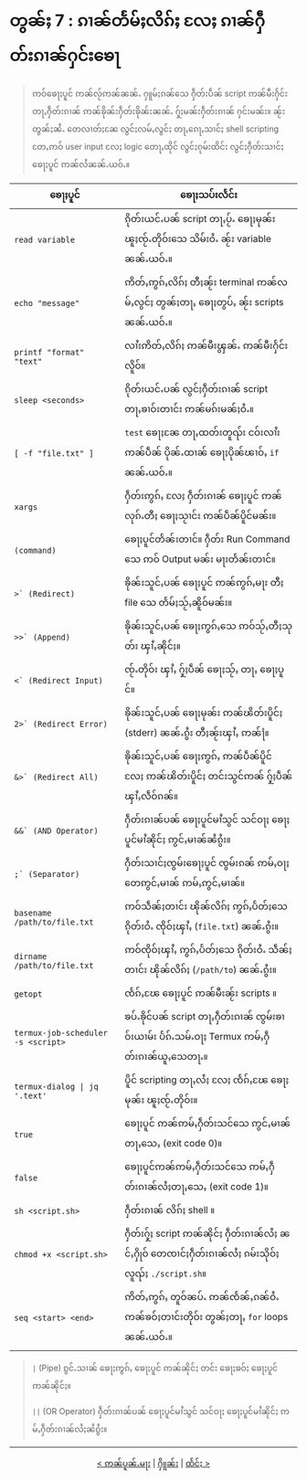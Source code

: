 ﻿# တွၼ်ႈ 7 : ၵၢၼ်တႅမ်ႈလိၵ်ႈ လႄႈ ၵၢၼ်ႁဵတ်းၵၢၼ်ႁင်းၶေႃ

> ဢဝ်ၶေႃႈပူင် ဢၼ်လႂ်ဢၼ်ၼၼ်ႉ ႁူမ်ႈၵၼ်သေ ႁဵတ်းပဵၼ် script ဢၼ်မီးႁႅင်း တႃႇႁဵတ်းၵၢၼ် ဢၼ်ၶိုၼ်းႁဵတ်းၶိုၼ်းၼၼ်ႉ ႁႂ်ႈမၼ်းႁဵတ်းၵၢၼ် ႁင်းမၼ်း။ ၼႂ်းတွၼ်ႈၼႆႉ တေလၢတ်ႈၼႄ လွင်ႈလမ်ႇလွင်ႈ တႃႇၵေႃႇသၢင်ႈ shell scripting တႄႇဢဝ် user input လႄႈ logic တေႃႇထိုင် လွင်ႈၵုမ်းထိင်း လွင်ႈႁဵတ်းသၢင်ႈ ၶေႃႈပူင် ဢၼ်လႆၼၼ်ႉယဝ်ႉ။

|                  ၶေႃႈပူင်              |                                     ၶေႃႈသပ်းလႅင်း                             |
| ------------------------------------| ------------------------------------------------------------------------ |
| `read variable`                     | ၵိုတ်းယင်ႉပၼ် script တႃႇပႂ်ႉ ၶေႃႈမုၼ်း ၽူႈၸႂ်ႉတိုဝ်းသေ သိမ်းဝႆႉ ၼႂ်း variable ၼၼ်ႉယဝ်ႉ။ |
| `echo "message"`                    | ဢိတ်ႇဢွၵ်ႇလိၵ်ႈ တီႈၼႂ်း terminal ဢၼ်လမ်ႇလွင်ႈ တွၼ်ႈတႃႇ ၶေႃႈတွပ်ႇ ၼႂ်း scripts ၼၼ်ႉယဝ်ႉ။ |
| `printf "format" "text"`            | လၢႆးဢိတ်ႇလိၵ်ႈ ဢၼ်မီးၾွၼ်ႉ ဢၼ်မီးႁႅင်းလိူဝ်။ |
| `sleep <seconds>`                   | ၵိုတ်းယင်ႉပၼ် လွင်ႈႁဵတ်းၵၢၼ် script တႃႇၶၢဝ်းတၢင်း ဢၼ်မၵ်းမၼ်ႈဝႆႉ။ |
| `[ -f "file.txt" ]`                 | `test` ၶေႃႈၼႄ တႃႇထတ်းတူၺ်း ငဝ်းလၢႆး ဢၼ်ပဵၼ် ပိုၼ်ႉထၢၼ် ၶေႃႈပိုၼ်ၽၢဝ်ႇ `if` ၼၼ်ႉယဝ်ႉ။ |
| `xargs`                             | ႁဵတ်းဢွၵ်ႇ လႄႈ ႁဵတ်းၵၢၼ် ၶေႃႈပူင် ဢၼ်လုၵ်ႉတီႈ ၶေႃႈသႂၢင်း ဢၼ်ပဵၼ်ပိူင်မၼ်း။ |
| `(command)`                         | ၶေႃႈပူင်တႅၼ်းတၢင်။ ႁဵတ်း Run Command သေ ဢဝ် Output မၼ်း မႃးတႅၼ်းတၢင်။ |
| ``>` (Redirect)``                   | ၶိုၼ်းသူင်ႇပၼ် ၶေႃႈပူင် ဢၼ်ဢွၵ်ႇမႃး တီႈ file သေ တႅမ်ႈသႂ်ႇၼိူဝ်မၼ်း။ |
| ``>>` (Append)``                    | ၶိုၼ်းသူင်ႇပၼ် ၶေႃႈဢွၵ်ႇသေ ဢဝ်သႂ်ႇတီႈသုတ်း ၾၢႆႇၼိုင်ႈ။ |
| ``<` (Redirect Input)``             | ၸႂ်ႉတိုဝ်း ၾၢႆႇ ႁႂ်ႈပဵၼ် ၶေႃႈသႂ်ႇ တႃႇ ၶေႃႈပူင်။ |
| ``2>` (Redirect Error)``            | ၶိုၼ်းသူင်ႇပၼ် ၶေႃႈမုၼ်း ဢၼ်ၽိတ်းပိူင်ႈ (stderr) ၼၼ်ႉၵွႆး တီႈၼႂ်းၾၢႆႇ ဢၼ်႞။ |
| ``&>` (Redirect All)``              | ၶိုၼ်းသူင်ႇပၼ် ၶေႃႈဢွၵ်ႇ ဢၼ်ပဵၼ်ပိူင် လႄႈ ဢၼ်ၽိတ်းပိူင်ႈ တင်းသွင်ဢၼ် ႁႂ်ႈပဵၼ် ၾၢႆႇလဵဝ်ၵၼ်။ |
| ``&&` (AND Operator)``              | ႁဵတ်းၵၢၼ်ပၼ် ၶေႃႈပူင်မၢႆသွင် သင်ဝႃႈ ၶေႃႈပူင်မၢႆၼိုင်ႈ ဢွင်ႇမၢၼ်ၼႆၵွႆး။ |
| ``;` (Separator)``                  | ႁဵတ်းသၢင်ႈၸွမ်းၶေႃႈပူင် ၸွမ်းၵၼ် ဢမ်ႇဝႃႈ တေဢွင်ႇမၢၼ် ဢမ်ႇဢွင်ႇမၢၼ်။ |
| `basename /path/to/file.txt`        | ဢဝ်သဵၼ်ႈတၢင်း ၽိုၼ်လိၵ်ႈ ဢွၵ်ႇပႅတ်ႈသေ ၵိုတ်းဝႆႉ ၸိုဝ်ႈၾၢႆႇ (`file.txt`) ၼၼ်ႉၵွႆး။ |
| `dirname /path/to/file.txt`         | ဢဝ်ၸိုဝ်ႈၾၢႆႇ ဢွၵ်ႇပႅတ်ႈသေ ၵိုတ်းဝႆႉ သဵၼ်ႈတၢင်း ၽိုၼ်လိၵ်ႈ (`/path/to`) ၼၼ်ႉၵွႆး။ |
| `getopt`                            | ၸႅၵ်ႇၽႄ ၶေႃႈပူင် ဢၼ်မီးၼႂ်း scripts ။ |
| `termux-job-scheduler -s <script>`  | ၶပ်ႉၶိုင်ပၼ် script တႃႇႁဵတ်းၵၢၼ် ၸွမ်းၶၢဝ်းယၢမ်း ပႅၵ်ႉသမ်ႉဝႃႈ Termux ဢမ်ႇႁဵတ်းၵၢၼ်ယူႇသေတႃႉ။ |
| `termux-dialog \| jq '.text'`       | ပိူင် scripting တႃႇလႆႈ လႄႈ ၸႅၵ်ႇၽႄ ၶေႃႈမုၼ်း ၽူႈၸႂ်ႉတိုဝ်း။ |
| `true`                              | ၶေႃႈပူင် ဢၼ်ဢမ်ႇႁဵတ်းသင်သေ ဢွင်ႇမၢၼ်တႃႇသေႇ (exit code 0)။ |
| `false`                             | ၶေႃႈပူင်ဢၼ်ဢမ်ႇႁဵတ်းသင်သေ ဢမ်ႇႁဵတ်းၵၢၼ်လႆႈတႃႇသေႇ (exit code 1)။ |
| `sh <script.sh>`                    | ႁဵတ်းၵၢၼ် လိၵ်ႈ shell ။ |
| `chmod +x <script.sh>`              | ႁဵတ်းႁႂ်ႈ script ဢၼ်ၼိုင်ႈ ႁဵတ်းၵၢၼ်လႆႈ ၼင်ႇႁိုဝ် တေၸၢင်ႈႁဵတ်းၵၢၼ်လႆႈ ၵမ်းသိုဝ်ႈ လူၺ်ႈ `./script.sh`။|
| `seq <start> <end>`                 | ဢိတ်ႇဢွၵ်ႇ တူဝ်ၼပ်ႉ ဢၼ်ၸႅၼ်ႇၵၼ်ဝႆႉ ဢၼ်ၶဝ်ႈတၢင်းတိုဝ်း တွၼ်ႈတႃႇ `for` loops ၼၼ်ႉယဝ်ႉ။ |

>  `|` (Pipe)                          ၵွင်ႉသၢၼ် ၶေႃႈဢွၵ်ႇ ၶေႃႈပူင် ဢၼ်ၼိုင်ႈ တင်း ၶေႃႈၶဝ်ႈ ၶေႃႈပူင် ဢၼ်ၼိုင်ႈ။
>
>  `||` (OR Operator)                 ႁဵတ်းၵၢၼ်ပၼ် ၶေႃႈပူင်မၢႆသွင် သင်ဝႃႈ ၶေႃႈပူင်မၢႆၼိုင်ႈ ဢမ်ႇႁဵတ်းၵၢၼ်လႆႈၼႆၵွႆး။                       
---
<p align="center">
  <a href="./chapter_06-sh.md">< ဢၼ်ပူၼ်ႉမႃး</a> | <a href="./README.md">ႁိူၼ်း</a> | <a href="./chapter_08-sh.md">ထႅင်ႈ ></a>
</p>
